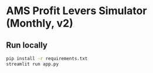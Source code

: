# AMS Profit Levers Simulator (Monthly, v2)

## Run locally
```bash
pip install -r requirements.txt
streamlit run app.py
```
